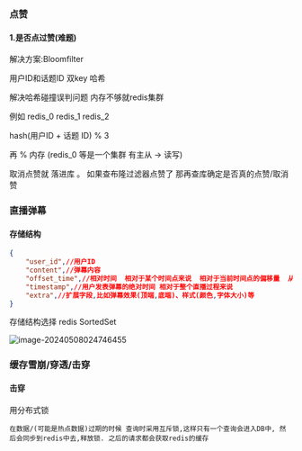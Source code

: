 ### 点赞

#### 1.是否点过赞(难题)

解决方案:Bloomfilter

用户ID和话题ID 双key 哈希

解决哈希碰撞误判问题 内存不够就redis集群

例如 redis_0   redis_1   redis_2

hash(用户ID + 话题 ID) % 3 

再  %  内存   (redis_0 等是一个集群  有主从 -> 读写)

取消点赞就 落进库 。  如果查布隆过滤器点赞了 那再查库确定是否真的点赞/取消赞

### 直播弹幕

#### 存储结构

```json
{
    "user_id",//用户ID
    "content",//弹幕内容
    "offset_time",//相对时间  相对于某个时间点来说  相对于当前时间点的偏移量  从右到左的哪个位置
    "timestamp",//用户发表弹幕的绝对时间 相对于整个直播过程来说
    "extra",//扩展字段,比如弹幕效果(顶端,底端)、样式(颜色,字体大小)等
}
```

存储结构选择 redis  SortedSet

![image-20240508024746455](https://github.com/xue-ding-e/DevNotes/blob/main/pic_typora/image-20240508024746455.png?raw=true)

### 缓存雪崩/穿透/击穿

#### 击穿

用分布式锁

```
在数据/(可能是热点数据)过期的时候 查询时采用互斥锁,这样只有一个查询会进入DB中, 然后会同步到redis中去,释放锁. 之后的请求都会获取redis的缓存

```

